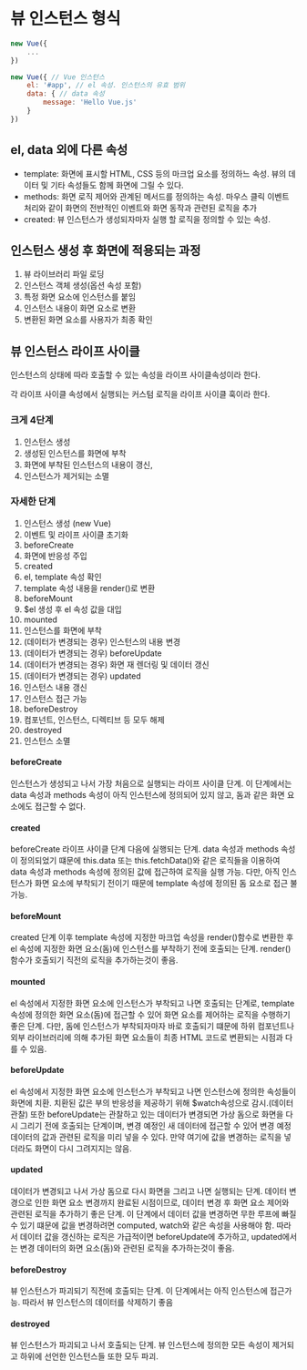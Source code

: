 # 뷰 인스턴스 형식
```javascript
new Vue({
    ...
})

new Vue({ // Vue 인스턴스
    el: '#app', // el 속성. 인스턴스의 유효 범위
    data: { // data 속성
        message: 'Hello Vue.js'
    }
})

```
## el, data 외에 다른 속성
 - template: 화면에 표시할 HTML, CSS 등의 마크업 요소를 정의하느 속성.
 뷰의 데이터 및 기타 속성들도 함께 화면에 그릴 수 있다.
 - methods: 화면 로직 제어와 관계된 메서드를 정의하는 속성.
 마우스 클릭 이벤트 처리와 같이 화면의 전반적인 이벤트와 화면 동작과 관련된 로직을 추가
 - created: 뷰 인스턴스가 생성되자마자 실행 할 로직을 정의할 수 있는 속성.

## 인스턴스 생성 후 화면에 적용되는 과정
1. 뷰 라이브러리 파일 로딩
2. 인스턴스 객체 생성(옵션 속성 포함)
3. 특정 화면 요소에 인스턴스를 붙임
4. 인스턴스 내용이 화면 요소로 변환
5. 변환된 화면 요소를 사용자가 최종 확인

## 뷰 인스턴스 라이프 사이클
인스턴스의 상태에 따라 호출할 수 있는 속성을 라이프 사이클속성이라 한다.

각 라이프 사이클 속성에서 실행되는 커스텀 로직을 라이프 사이클 훅이라 한다.

### 크게 4단계
1. 인스턴스 생성
2. 생성된 인스턴스를 화면에 부착
3. 화면에 부착된 인스턴스의 내용이 갱신,
4. 인스턴스가 제거되는 소멸

### 자세한 단계
1. 인스턴스 생성 (new Vue)
2. 이벤트 및 라이프 사이클 초기화
3. beforeCreate
4. 화면에 반응성 주입
5. created
6. el, template 속성 확인
7. template 속성 내용을 render()로 변환
8. beforeMount
9. $el 생성 후 el 속성 값을 대입
10. mounted
11. 인스턴스를 화면에 부착
12. (데이터가 변경되는 경우) 인스턴스의 내용 변경
13. (데이터가 변경되는 경우) beforeUpdate
14. (데이터가 변경되는 경우) 화면 재 렌더링 및 데이터 갱신
15. (데이터가 변경되는 경우) updated
16. 인스턴스 내용 갱신
17. 인스턴스 접근 가능
18. beforeDestroy
19. 컴포넌트, 인스턴스, 디렉티브 등 모두 해제
20. destroyed
21. 인스턴스 소멸

#### beforeCreate
인스턴스가 생성되고 나서 가장 처음으로 실행되는 라이프 사이클 단계.
이 단계에서는 data 속성과 methods 속성이 아직 인스턴스에 정의되어 있지 않고,
돔과 같은 화면 요소에도 접근할 수 없다.

#### created
beforeCreate 라이프 사이클 단계 다음에 실행되는 단계.
data 속성과 methods 속성이 정의되었기 떄문에 this.data 또는 this.fetchData()와 같은 로직들을 이용하여 data 속성과 methods 속성에 정의된 값에 접근하여 로직을 실행 가능.
다만, 아직 인스턴스가 화면 요소에 부착되기 전이기 때문에 template 속성에 정의된 돔 요소로 접근 불가능.

#### beforeMount
created 단계 이후 template 속성에 지정한 마크업 속성을 render()함수로 변환한 후 el 속성에 지정한 화면 요소(돔)에 인스턴스를 부착하기 전에 호출되는 단계.
render() 함수가 호출되기 직전의 로직을 추가하는것이 좋음.

#### mounted
el 속성에서 지정한 화면 요소에 인스턴스가 부착되고 나면 호출되는 단계로, template 속성에 정의한 화면 요소(돔)에 접근할 수 있어 화면 요소를 제어하는 로직을 수행하기 좋은 단계.
다만, 돔에 인스턴스가 부착되자마자 바로 호출되기 떄문에 하위 컴포넌트나 외부 라이브러리에 의해 추가된 화면 요소들이 최종 HTML 코드로 변환되는 시점과 다를 수 있음.

#### beforeUpdate
el 속성에서 지정한 화면 요소에 인스턴스가 부착되고 나면 인스턴스에 정의한 속성들이 화면에 치환.
치환된 값은 부의 반응성을 제공하기 위해 $watch속성으로 감시.(데이터 관찰)
또한 beforeUpdate는 관찰하고 있는 데이터가 변경되면 가상 돔으로 화면을 다시 그리기 전에 호출되는 단계이며, 변경 예정인 새 데이터에 접근할 수 있어 변경 예정 데이터의 값과 관련된 로직을 미리 넣을 수 있다.
만약 여기에 값을 변경하는 로직을 넣더라도 화면이 다시 그려지지는 않음.

#### updated
데이터가 변경되고 나서 가상 돔으로 다시 화면을 그리고 나면 실행되는 단계.
데이터 변경으로 인한 화면 요소 변경까지 완료된 시점이므로, 데이터 변경 후 화면 요소 제어와 관련된 로직을 추가하기 좋은 단계.
이 단계에서 데이터 값을 변경하면 무한 루프에 빠질 수 있기 떄문에 값을 변경하려면 computed, watch와 같은 속성을 사용해야 함.
따라서 데이터 값을 갱신하는 로직은 가급적이면 beforeUpdate에 추가하고, updated에서는 변경 데이터의 화면 요소(돔)와 관련된 로직을 추가하는것이 좋음.

#### beforeDestroy
뷰 인스턴스가 파괴되기 직전에 호출되는 단계.
이 단계에서는 아직 인스턴스에 접근가능.
따라서 뷰 인스턴스의 데이터를 삭제하기 좋음

#### destroyed
뷰 인스턴스가 파괴되고 나서 호출되는 단계.
뷰 인스턴스에 정의한 모든 속성이 제거되고 하위에 선언한 인스턴스들 또한 모두 파괴.